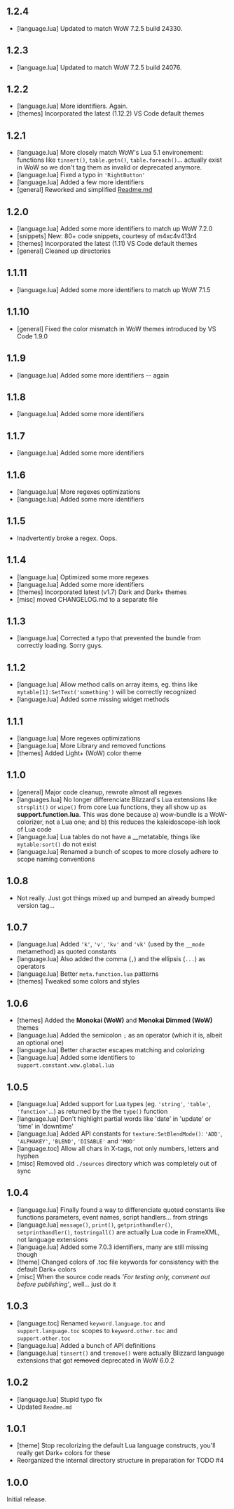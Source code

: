 ## 1.2.4
- [language.lua] Updated to match WoW 7.2.5 build 24330.

## 1.2.3
- [language.lua] Updated to match WoW 7.2.5 build 24076.

## 1.2.2
- [language.lua] More identifiers. Again.
- [themes] Incorporated the latest (1.12.2) VS Code default themes

## 1.2.1
- [language.lua] More closely match WoW's Lua 5.1 environement: functions like `tinsert()`, `table.getn()`, `table.foreach()`... actually exist in WoW so we don't tag them as invalid or deprecated anymore.
- [language.lua] Fixed a typo in `'RightButton'`
- [language.lua] Added a few more identifiers
- [general] Reworked and simplified [Readme.md](Readme.md)

## 1.2.0
- [language.lua] Added some more identifiers to match up WoW 7.2.0
- [snippets] New: 80+ code snippets, courtesy of m4xc4v413r4
- [themes] Incorporated the latest (1.11) VS Code default themes
- [general] Cleaned up directories

## 1.1.11
- [language.lua] Added some more identifiers to match up WoW 7.1.5

## 1.1.10
- [general] Fixed the color mismatch in WoW themes introduced by VS Code 1.9.0

## 1.1.9
- [language.lua] Added some more identifiers -- again

## 1.1.8
- [language.lua] Added some more identifiers

## 1.1.7
- [language.lua] Added some more identifiers

## 1.1.6
- [language.lua] More regexes optimizations
- [language.lua] Added some more identifiers

## 1.1.5
- Inadvertently broke a regex. Oops.

## 1.1.4
- [language.lua] Optimized some more regexes
- [language.lua] Added some more identifiers
- [themes] Incorporated latest (v1.7) Dark and Dark+ themes
- [misc] moved CHANGELOG.md to a separate file

## 1.1.3
- [language.lua] Corrected a typo that prevented the bundle from correctly loading. Sorry guys.

## 1.1.2
- [language.lua] Allow method calls on array items, eg. thins like `mytable[1]:SetText('something')` will be correctly recognized
- [language.lua] Added some missing widget methods

## 1.1.1
- [language.lua] More regexes optimizations
- [language.lua] More Library and removed functions
- [themes] Added Light+ (WoW) color theme

## 1.1.0
- [general] Major code cleanup, rewrote almost all regexes
- [languages.lua] No longer differenciate Blizzard's Lua extensions like `strsplit()` or `wipe()` from core Lua functions, they all show up as **support.function.lua**. This was done because a) wow-bundle is a WoW-colorizer, not a Lua one; and b) this reduces the kaleidoscope-ish look of Lua code
- [language.lua] Lua tables do not have a __metatable, things like `mytable:sort()` do not exist
- [language.lua] Renamed a bunch of scopes to more closely adhere to scope naming conventions

## 1.0.8
- Not really. Just got things mixed up and bumped an already bumped version tag...

## 1.0.7
- [language.lua] Added `'k'`, `'v'`, `'kv'` and `'vk'` (used by the `__mode` metamethod) as quoted constants
- [language.lua] Also added the comma (`,`) and the ellipsis (`...`) as operators
- [language.lua] Better `meta.function.lua` patterns
- [themes] Tweaked some colors and styles

## 1.0.6
- [themes] Added the **Monokai (WoW)** and **Monokai Dimmed (WoW)** themes
- [language.lua] Added the semicolon `;` as an operator (which it is, albeit an optional one)
- [language.lua] Better character escapes matching and colorizing
- [language.lua] Added some identifiers to `support.constant.wow.global.lua`

## 1.0.5
- [language.lua] Added support for Lua types (eg. `'string'`, `'table'`, `'function'`...) as returned by the the `type()` function
- [language.lua] Don't highlight partial words like 'date' in 'update' or 'time' in 'downtime'
- [language.lua] Added API constants for `texture:SetBlendMode()`: `'ADD'`, `'ALPHAKEY'`, `'BLEND'`, `'DISABLE'` and `'MOD'`
- [language.toc] Allow all chars in X-tags, not only numbers, letters and hyphen
- [misc] Removed old `./sources` directory which was completely out of sync

## 1.0.4
- [language.lua] Finally found a way to differenciate quoted constants like functions parameters, event names, script handlers... from strings
- [language.lua] `message()`, `print()`, `getprinthandler()`, `setprinthandler()`, `tostringall()` are actually Lua code in FrameXML, not language extensions
- [language.lua] Added some 7.0.3 identifiers, many are still missing though
- [theme] Changed colors of .toc file keywords for consistency with the default Dark+ colors
- [misc] When the source code reads _'For testing only, comment out before publishing'_, well... just do it

## 1.0.3
- [language.toc] Renamed `keyword.language.toc` and `support.language.toc` scopes to `keyword.other.toc` and `support.other.toc`
- [language.lua] Added a bunch of API definitions
- [language.lua] `tinsert()` and `tremove()` were actually Blizzard language extensions that got ~~removed~~ deprecated in WoW 6.0.2

## 1.0.2
- [language.lua] Stupid typo fix
- Updated `Readme.md`

## 1.0.1
- [theme] Stop recolorizing the default Lua language constructs, you'll really get Dark+ colors for these
- Reorganized the internal directory structure in preparation for TODO #4

## 1.0.0
Initial release.

